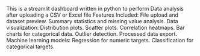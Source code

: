This is a streamlit dashboard written in python to perform Data analysis after uploading a CSV or Excel file
Features Included:
File upload and dataset preview.
Summary statistics and missing value analysis.
Data visualization:
Distribution plots.
Scatter plots.
Correlation heatmaps.
Bar charts for categorical data.
Outlier detection.
Processed data export.
Machine learning models:
Regression for numeric targets.
Classification for categorical targets.

